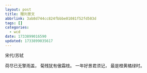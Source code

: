 ```yaml
---
layout: post
title: 赠刘景文
abbrlink: 3ab8d744cc824fbbbe01081f52fd503d
tags: []
categories:
  - wcd
date: 1733899016590
updated: 1733899035617
---
```


宋代/苏轼

荷尽已无擎雨盖，
菊残犹有傲霜枝。
一年好景君须记，
最是橙黄橘绿时。

